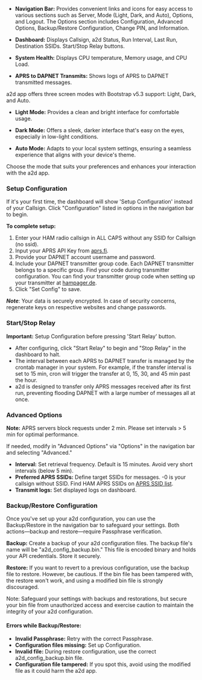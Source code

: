 - **Navigation Bar:** Provides convenient links and icons for easy access to
  various sections such as Server, Mode (Light, Dark, and Auto), Options, and
  Logout. The Options section includes Configuration, Advanced Options,
  Backup/Restore Configuration, Change PIN, and Information.

- **Dashboard:** Displays Callsign, a2d Status, Run Interval, Last Run,
  Destination SSIDs. Start/Stop Relay buttons.

- **System Health:** Displays CPU temperature, Memory usage, and CPU Load.

- **APRS to DAPNET Transmits:** Shows logs of APRS to DAPNET transmitted
  messages.

a2d app offers three screen modes with Bootstrap v5.3 support: Light, Dark, and
Auto.

- **Light Mode:** Provides a clean and bright interface for comfortable usage.

- **Dark Mode:** Offers a sleek, darker interface that's easy on the eyes,
  especially in low-light conditions.

- **Auto Mode:** Adapts to your local system settings, ensuring a seamless
  experience that aligns with your device's theme.

Choose the mode that suits your preferences and enhances your interaction with
the a2d app.

### Setup Configuration

If it's your first time, the dashboard will show 'Setup Configuration' instead
of your Callsign. Click "Configuration" listed in options in the navigation bar
to begin.

**To complete setup:**

1. Enter your HAM radio callsign in ALL CAPS without any SSID for Callsign (no
   ssid).
2. Input your APRS API Key from [aprs.fi](http://aprs.fi).
3. Provide your DAPNET account username and password.
4. Include your DAPNET transmitter group code. Each DAPNET transmitter belongs
   to a specific group. Find your code during transmitter configuration. You can
   find your transmitter group code when setting up your transmitter at
   [hampager.de](http://hampager.de).
5. Click "Set Config" to save.

***Note***: Your data is securely encrypted. In case of security concerns,
regenerate keys on respective websites and change passwords.

### Start/Stop Relay

**Important:** Setup Configuration before pressing 'Start Relay' button.

- After configuring, click "Start Relay" to begin and "Stop Relay" in the
  dashboard to halt.
- The interval between each APRS to DAPNET transfer is managed by the crontab
  manager in your system. For example, if the transfer interval is set to 15
  min, cron will trigger the transfer at 0, 15, 30, and 45 min past the hour.
- a2d is designed to transfer only APRS messages received after its first run,
  preventing flooding DAPNET with a large number of messages all at once.

### Advanced Options

**Note:** APRS servers block requests under 2 min. Please set intervals > 5 min
for optimal performance.

If needed, modify in "Advanced Options" via "Options" in the navigation bar and
selecting "Advanced."

- **Interval:** Set retrieval frequency. Default is 15 minutes. Avoid very short
  intervals (below 5 min).
- **Preferred APRS SSIDs:** Define target SSIDs for messages. -0 is your
  callsign without SSID. Find HAM APRS SSIDs on [APRS SSID
  list](http://www.aprs.org/aprs11/SSIDs.txt).
- **Transmit logs:** Set displayed logs on dashboard.

### Backup/Restore Configuration

Once you've set up your a2d configuration, you can use the Backup/Restore in the
navigation bar to safeguard your settings. Both actions—backup and
restore—require Passphrase verification.

**Backup:** Create a backup of your a2d configuration files. The backup file's
name will be "a2d_config_backup.bin." This file is encoded binary and holds your
API credentials. Store it securely.

**Restore:** If you want to revert to a previous configuration, use the backup
file to restore. However, be cautious. If the bin file has been tampered with,
the restore won't work, and using a modified bin file is strongly discouraged.

Note: Safeguard your settings with backups and restorations, but secure your bin
file from unauthorized access and exercise caution to maintain the integrity of
your a2d configuration.

#### Errors while Backup/Restore:

- **Invalid Passphrase:** Retry with the correct Passphrase.
- **Configuration files missing:** Set up Configuration.
- **Invalid file:** During restore configuration, use the correct
  a2d_config_backup.bin file.
- **Configuration file tampered:** If you spot this, avoid using the modified
  file as it could harm the a2d app.